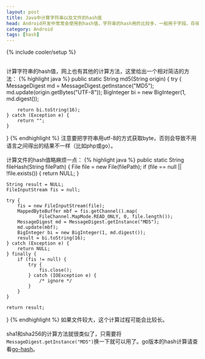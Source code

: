 ```yaml
---
layout: post
title: Java中计算字符串以及文件的hash值
head: Android开发中常常会使用到hash值，字符串的hash用的比较多，一般用于字段、存储的key等等，文件的hash一般用于校验文件的正确性。
category: Android
tags: [hash]
---
```

{% include cooler/setup %}

<br>
计算字符串的hash值，网上也有其他的计算方法，这里给出一个相对简洁的方法：
{% highlight java %}
public static String md5(String origin) {
	try {
		MessageDigest md = MessageDigest.getInstance("MD5");
		md.update(origin.getBytes("UTF-8"));
		BigInteger bi = new BigInteger(1, md.digest());

		return bi.toString(16);
	} catch (Exception e) {
		return "";
	}
}
{% endhighlight %}
注意要把字符串用utf-8的方式获取byte，否则会导致不用语言之间得出的结果不一样（比如php或go）。
<br>
<br>
计算文件的hash值略麻烦一点：
{% highlight java %}
public static String fileHash(String filePath) {
	File file = new File(filePath);
	if (file == null || !file.exists()) {
		return NULL;
	}

	String result = NULL;
	FileInputStream fis = null;

	try {
		fis = new FileInputStream(file);
		MappedByteBuffer mbf = fis.getChannel().map(
				FileChannel.MapMode.READ_ONLY, 0, file.length());
		MessageDigest md = MessageDigest.getInstance("MD5");
		md.update(mbf);
		BigInteger bi = new BigInteger(1, md.digest());
		result = bi.toString(16);
	} catch (Exception e) {
		return NULL;
	} finally {
		if (fis != null) {
			try {
				fis.close();
			} catch (IOException e) {
				/* ignore */
			}
		}
	}

	return result;
}
{% endhighlight %}
如果文件较大，这个计算过程可能会比较长。
<br>
<br>
sha1和sha256的计算方法就很类似了，只需要将`MessageDigest.getInstance("MD5")`换一下就可以用了。go版本的hash计算请查看[go-hash][1]。

[1]: http://coolerfall.com/go/golang-hash